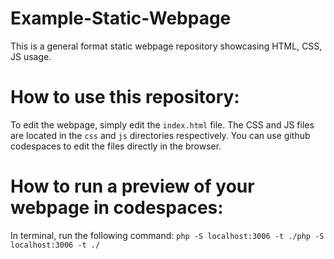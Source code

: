 # Example-Static-Webpage
This is a general format static webpage repository showcasing HTML, CSS, JS usage.
# How to use this repository:
To edit the webpage, simply edit the `index.html` file. The CSS and JS files are located in the `css` and `js` directories respectively.
You can use github codespaces to edit the files directly in the browser.
# How to run a preview of your webpage in codespaces:
In terminal, run the following command:
```php -S localhost:3006 -t ./php -S localhost:3006 -t ./```

